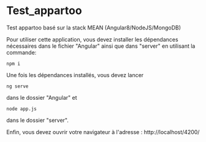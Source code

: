# Test_appartoo
Test appartoo basé sur la stack MEAN (Angular8/NodeJS/MongoDB)


Pour utiliser cette application, vous devez installer les dépendances nécessaires dans le fichier "Angular" ainsi que dans "server" en utilisant la commande:

```
npm i
```

Une fois les dépendances installés, vous devez lancer 


```
ng serve
``` 

dans le dossier "Angular" et 


```
node app.js
```


dans le dossier "server".

Enfin, vous devez ouvrir votre navigateur à l'adresse : http://localhost/4200/
